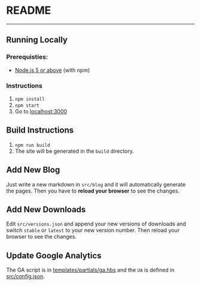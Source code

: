# README
---

## Running Locally

### Prerequisties:

* [Node.js 5 or above](http://nodejs.org) (with npm)

### Instructions

1. `npm install`
1. `npm start`
1. Go to [localhost:3000](http://localhost:3000)


## Build Instructions

1. `npm run build`
1. The site will be generated in the `build` directory.


## Add New Blog

Just write a new markdown in `src/blog` and it will automatically generate the pages. Then you have to **reload your browser** to see the changes.


## Add New Downloads

Edit `src/versions.json` and append your new versions of downloads and switch `stable` or `latest` to your new version number. Then reload your browser to see the changes.


## Update Google Analytics

The GA script is in [templates/partials/ga.hbs](templates/partials/ga.hbs) and the `UA` is defined in [src/config.json](src/config.json).
